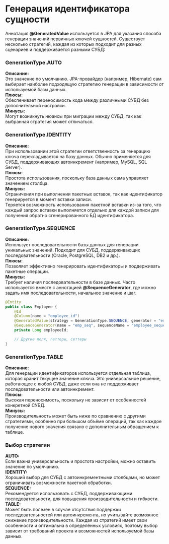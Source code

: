 # Генерация идентификатора сущности

Аннотация **@GeneratedValue** используется в JPA для указания способа генерации значений первичных ключей сущностей. Существует несколько стратегий, каждая из которых подходит для разных сценариев и поддерживается разными СУБД:

### **GenerationType.AUTO**
**Описание:**\
Это значение по умолчанию. JPA-провайдер (например, Hibernate) сам выбирает наиболее подходящую стратегию генерации в зависимости от используемой базы данных.\
**Плюсы:**\
Обеспечивает переносимость кода между различными СУБД без дополнительной настройки.\
**Минусы:**\
Могут возникнуть нюансы при миграции между СУБД, так как выбранная стратегия может отличаться.

### **GenerationType.IDENTITY**
**Описание:**\
При использовании этой стратегии ответственность за генерацию ключа перекладывается на базу данных. Обычно применяется для СУБД, поддерживающих автоинкремент (например, MySQL, SQL Server).\
**Плюсы:**\
Простота использования, поскольку база данных сама управляет значением столбца.\
**Минусы:**\
Ограничения при выполнении пакетных вставок, так как идентификатор генерируется в момент вставки записи.\
Теряется возможность использования пакетной вставки из-за того, что каждый запрос вставки выполняется отдельно для каждой записи для получения обратно сгенерированного БД идентификатора.

### **GenerationType.SEQUENCE**
**Описание:**\
Использует последовательности базы данных для генерации уникальных значений. Подходит для СУБД, поддерживающих последовательности (Oracle, PostgreSQL, DB2 и др.).\
**Плюсы:**\
Позволяет эффективно генерировать идентификаторы и поддерживать пакетные операции.\
**Минусы:**\
Требует наличия последовательности в базе данных. Часто используется вместе с аннотацией **@SequenceGenerator**, где можно задать имя последовательности, начальное значение и шаг.

```java
@Entity
public class Employee {
    @Id
    @Column(name = "employee_id")
    @GeneratedValue(strategy = GenerationType.SEQUENCE, generator = "emp_seq")
    @SequenceGenerator(name = "emp_seq", sequenceName = "employee_sequence", allocationSize = 1)
    private Long employeeId;

    // Другие поля, геттеры, сеттеры
}
```

### GenerationType.TABLE

**Описание:**\
Для генерации идентификаторов используется отдельная таблица, которая хранит текущее значение ключа. Это универсальное решение, работающее с любой СУБД, даже если она не поддерживает последовательности или автоинкремент.\
**Плюсы:**\
Высокая переносимость, поскольку не зависит от особенностей конкретной СУБД.\
**Минусы:**\
Производительность может быть ниже по сравнению с другими стратегиями, особенно при большом объёме операций, так как каждое получение нового значения связано с дополнительным обращением к таблице.

### **Выбор стратегии**
**AUTO:**\
Если важна универсальность и простота настройки, можно оставить значение по умолчанию.\
**IDENTITY:**\
Хороший выбор для СУБД с автоинкрементными столбцами, но может ограничивать возможности пакетной обработки.\
**SEQUENCE:**\
Рекомендуется использовать с СУБД, поддерживающими последовательности, для повышения производительности и гибкости.\
**TABLE:**\
Может быть полезен в случае отсутствия поддержки последовательностей или автоинкремента, но учитывайте возможное снижение производительности.
Каждая из стратегий имеет свои особенности и оптимальна в определённых условиях, поэтому выбор зависит от требований проекта и возможностей используемой базы данных.